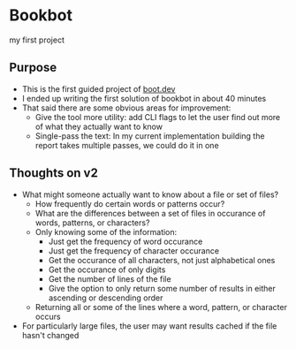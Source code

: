 # Bookbot
my first project

## Purpose
- This is the first guided project of [boot.dev](https://www.boot.dev)
- I ended up writing the first solution of bookbot in about 40 minutes
- That said there are some obvious areas for improvement:
    - Give the tool more utility: add CLI flags to let the user find out more of what they actually want to know
    - Single-pass the text: In my current implementation building the report takes multiple passes, we could do it in one

## Thoughts on v2
- What might someone actually want to know about a file or set of files?
    - How frequently do certain words or patterns occur?
    - What are the differences between a set of files in occurance of words, patterns, or characters?
    - Only knowing some of the information:
        - Just get the frequency of word occurance
        - Just get the frequency of character occurance
        - Get the occurance of all characters, not just alphabetical ones
        - Get the occurance of only digits
        - Get the number of lines of the file
        - Give the option to only return some number of results in either ascending or descending order
    - Returning all or some of the lines where a word, pattern, or character occurs
- For particularly large files, the user may want results cached if the file hasn't changed
